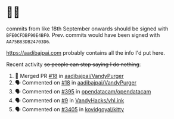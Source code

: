 # 👋🏻
<!--
**aadibajpai/aadibajpai** is a ✨ _special_ ✨ repository because its `README.md` (this file) appears on your GitHub profile.
-->
commits from like 18th September onwards should be signed with `BFE0CFDBF90E4BF0`. Prev. commits would have been signed with `AA75B83DB24703D6`.

https://aadibajpai.com probably contains all the info I'd put here.

Recent activity ~~so people can stop saying I do nothing~~:
<!--START_SECTION:activity-->
1. 🎉 Merged PR [#18](https://github.com/aadibajpai/VandyPurger/pull/18) in [aadibajpai/VandyPurger](https://github.com/aadibajpai/VandyPurger)
2. 🗣 Commented on [#18](https://github.com/aadibajpai/VandyPurger/issues/18) in [aadibajpai/VandyPurger](https://github.com/aadibajpai/VandyPurger)
3. 🗣 Commented on [#395](https://github.com/opendatacam/opendatacam/issues/395) in [opendatacam/opendatacam](https://github.com/opendatacam/opendatacam)
4. 🗣 Commented on [#9](https://github.com/VandyHacks/vhl.ink/issues/9) in [VandyHacks/vhl.ink](https://github.com/VandyHacks/vhl.ink)
5. 🗣 Commented on [#3405](https://github.com/kovidgoyal/kitty/issues/3405) in [kovidgoyal/kitty](https://github.com/kovidgoyal/kitty)
<!--END_SECTION:activity-->
